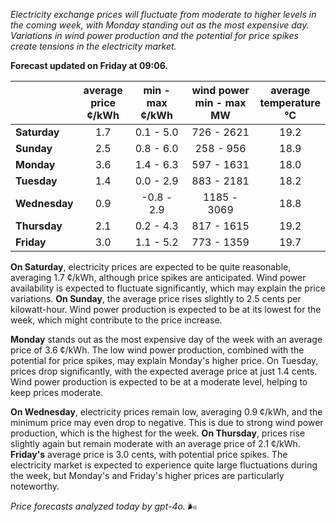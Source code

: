 *Electricity exchange prices will fluctuate from moderate to higher levels in the coming week, with Monday standing out as the most expensive day. Variations in wind power production and the potential for price spikes create tensions in the electricity market.*

**Forecast updated on Friday at 09:06.**

|             | average<br>price<br>¢/kWh | min - max<br>¢/kWh | wind power<br>min - max<br>MW | average<br>temperature<br>°C |
|:------------|:----------------:|:----------------:|:-------------:|:-------------:|
| **Saturday** | 1.7             | 0.1 - 5.0        | 726 - 2621    | 19.2          |
| **Sunday**   | 2.5             | 0.8 - 6.0        | 258 - 956     | 18.9          |
| **Monday**   | 3.6             | 1.4 - 6.3        | 597 - 1631    | 18.0          |
| **Tuesday**  | 1.4             | 0.0 - 2.9        | 883 - 2181    | 18.2          |
| **Wednesday**| 0.9             | -0.8 - 2.9       | 1185 - 3069   | 18.8          |
| **Thursday** | 2.1             | 0.2 - 4.3        | 817 - 1615    | 19.2          |
| **Friday**   | 3.0             | 1.1 - 5.2        | 773 - 1359    | 19.7          |

**On Saturday**, electricity prices are expected to be quite reasonable, averaging 1.7 ¢/kWh, although price spikes are anticipated. Wind power availability is expected to fluctuate significantly, which may explain the price variations. **On Sunday**, the average price rises slightly to 2.5 cents per kilowatt-hour. Wind power production is expected to be at its lowest for the week, which might contribute to the price increase.

**Monday** stands out as the most expensive day of the week with an average price of 3.6 ¢/kWh. The low wind power production, combined with the potential for price spikes, may explain Monday's higher price. On Tuesday, prices drop significantly, with the expected average price at just 1.4 cents. Wind power production is expected to be at a moderate level, helping to keep prices moderate.

**On Wednesday**, electricity prices remain low, averaging 0.9 ¢/kWh, and the minimum price may even drop to negative. This is due to strong wind power production, which is the highest for the week. **On Thursday**, prices rise slightly again but remain moderate with an average price of 2.1 ¢/kWh. **Friday's** average price is 3.0 cents, with potential price spikes. The electricity market is expected to experience quite large fluctuations during the week, but Monday's and Friday's higher prices are particularly noteworthy.

*Price forecasts analyzed today by gpt-4o.* 🌬️
